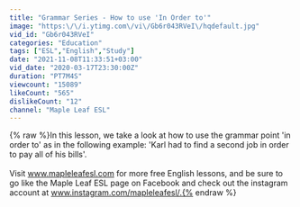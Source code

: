```yaml
---
title: "Grammar Series - How to use 'In Order to'"
image: "https:\/\/i.ytimg.com\/vi\/Gb6r043RVeI\/hqdefault.jpg"
vid_id: "Gb6r043RVeI"
categories: "Education"
tags: ["ESL","English","Study"]
date: "2021-11-08T11:33:51+03:00"
vid_date: "2020-03-17T23:30:00Z"
duration: "PT7M4S"
viewcount: "15089"
likeCount: "565"
dislikeCount: "12"
channel: "Maple Leaf ESL"
---
```

{% raw %}In this lesson, we take a look at how to use the grammar point 'in order to' as in the following example: 'Karl had to find a second job in order to pay all of his bills'. <br /><br />Visit www.mapleleafesl.com for more free English lessons, and be sure to go like the Maple Leaf ESL page on Facebook and check out the instagram account at www.instagram.com/mapleleafesl/.{% endraw %}
